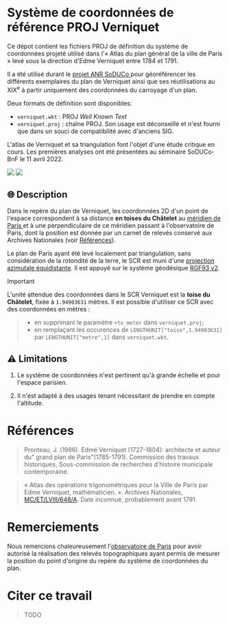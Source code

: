 # Système de coordonnées de référence PROJ Verniquet

Ce dépot contient les fichiers PROJ de définition du système de coordonnées projeté utilisé dans l'« Atlas du plan général de la ville de Paris » levé sous la direction d'Edme Verniquet entre 1784 et 1791.

Il a été utilisé durant le [projet ANR SoDUCo ](https://soduco.github.io/) pour géoréférencer les différents exemplaires du plan de Verniquet ainsi que ses réutilisations au XIX<sup>e</sup> à partir uniquement des coordonnées du carroyage d'un plan.

Deux formats de définition sont disponibles:
- `verniquet.wkt` : PROJ *Well Known Text*
- `verniquet.proj` : chaîne PROJ. Son usage est déconseillé et n'est fourni que dans un souci de compatibilité avec d'anciens SIG.

L'atlas de Verniquet et sa triangulation font l'objet d'une étude critique en cours. Les premières analyses ont été présentées au séminaire SoDUCo-BnF le 11 avril 2022.

 [![](https://img.shields.io/badge/HAL-Presentation-red)](...) [![](https://img.shields.io/badge/PDF-Presentation-blue)](./supplementary/SODUCO_seminar_2-2022_04_02.pdf)

## 🌐 Description 

Dans le repère du plan de Verniquet, les coordonnées 2D d'un point de l'espace correspondent à sa distance **en toises du Châtelet** au [méridien de Paris ](https://fr.wikipedia.org/wiki/M%C3%A9ridien_de_Paris) et à une perpendiculaire de ce méridien passant à l'observatoire de Paris, dont la position est donnée par un carnet de relevés conservé aux Archives Nationales (voir [Références](#références)).

Le plan de Paris ayant été levé localement par triangulation, sans considération de la rotondité de la terre, le SCR est muni d'une [projection azimutale équidistante](https://en.wikipedia.org/wiki/Azimuthal_equidistant_projection).
Il est appuyé sur le système géodésique [RGF93 v2](https://epsg.io/9776).

> [!IMPORTANT]  
L'unité attendue des coordonnées dans le SCR Verniquet est la **toise du Châtelet**, fixée à `1.94903631` mètres. Il est possible d'utiliser ce SCR avec des coordonnées en mètres :
> - en supprimant le paramètre `+to_meter` dans `verniquet.proj`;
> - en remplaçant les occurences de `LENGTHUNIT["toise",1.94903631]` par `LENGTHUNIT["metre",1]` dans `verniquet.wkt`.

## ⚠️ Limitations

1. Le système de coordonnées n'est pertinent qu'à grande échelle et pour l'espace parisien.

3. Il n'est adapté à des usages tenant nécessitant de prendre en compte l'altitude.


# Références
> Pronteau, J. (1986). Edmé Verniquet (1727-1804): architecte et auteur du" grand plan de Paris"(1785-1791). Commission des travaux historiques, Sous-commission de recherches d'histoire municipale contemporaine.

> « Atlas des opérations trigonométriques pour la Ville de Paris par Edme Verniquet, mathématicien. ». Archives Nationales, [MC/ET/LVIII/648/A](https://www.siv.archives-nationales.culture.gouv.fr/siv/rechercheconsultation/consultation/ir/consultationIR.action?irId=FRAN_IR_054362&udId=c-9jd6kmfjf-z7pptc8ktikb&details=true&gotoArchivesNums=false&auSeinIR=true). Date inconnue, probablement avant 1791.


# Remerciements
Nous remercions chaleureusement l'[observatoire de Paris](https://www.observatoiredeparis.psl.eu/) pour avoir autorisé la réalisation des relevés topographiques ayant permis de mesurer la position du point d'origine du repère du système de coordonnées du plan.

# Citer ce travail
> TODO
